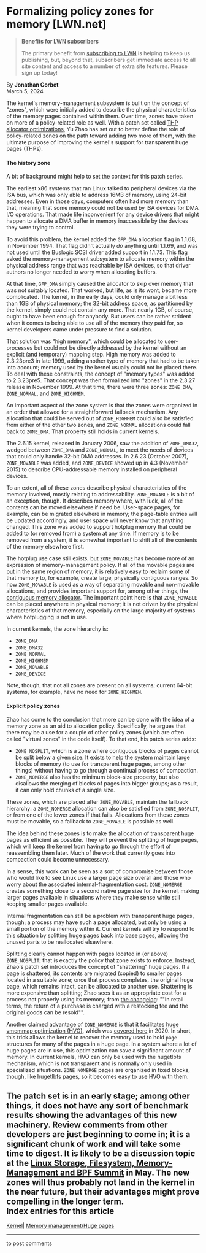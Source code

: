 # Formalizing policy zones for memory [LWN.net]

> **Benefits for LWN subscribers**
> 
> The primary benefit from [subscribing to LWN](/Promo/nst-nag5/subscribe) is helping to keep us publishing, but, beyond that, subscribers get immediate access to all site content and access to a number of extra site features. Please sign up today! 

By **Jonathan Corbet**  
March 5, 2024 

The kernel's memory-management subsystem is built on the concept of "zones", which were initially added to describe the physical characteristics of the memory pages contained within them. Over time, zones have taken on more of a policy-related role as well. With a patch set called [THP allocator optimizations](/ml/linux-mm/20240229183436.4110845-1-yuzhao@google.com/), Yu Zhao has set out to better define the role of policy-related zones on the path toward adding two more of them, with the ultimate purpose of improving the kernel's support for transparent huge pages (THPs). 

#### The history zone

A bit of background might help to set the context for this patch series. 

The earliest x86 systems that ran Linux talked to peripheral devices via the ISA bus, which was only able to address 16MB of memory, using 24-bit addresses. Even in those days, computers often had more memory than that, meaning that some memory could not be used by ISA devices for DMA I/O operations. That made life inconvenient for any device drivers that might happen to allocate a DMA buffer in memory inaccessible by the devices they were trying to control. 

To avoid this problem, the kernel added the `GFP_DMA` allocation flag in 1.1.68, in November 1994. That flag didn't actually _do_ anything until 1.1.69, and was not used until the Buslogic SCSI driver added support in 1.1.73. This flag asked the memory-management subsystem to allocate memory within the physical address range that was reachable by ISA devices, so that driver authors no longer needed to worry when allocating buffers. 

At that time, `GFP_DMA` simply caused the allocator to skip over memory that was not suitably located. That worked, but life, as is its wont, became more complicated. The kernel, in the early days, could only manage a bit less than 1GB of physical memory; the 32-bit address space, as partitioned by the kernel, simply could not contain any more. That nearly 1GB, of course, ought to have been enough for anybody. But users can be rather strident when it comes to being able to use all of the memory they paid for, so kernel developers came under pressure to find a solution. 

That solution was "high memory", which could be allocated to user-processes but could not be directly addressed by the kernel without an explicit (and temporary) mapping step. High memory was added to 2.3.23pre3 in late 1999, adding another type of memory that had to be taken into account; memory used by the kernel usually could not be placed there. To deal with these constraints, the concept of "memory types" was added to 2.3.23pre5. That concept was then formalized into "zones" in the 2.3.27 release in November 1999. At that time, there were three zones: `ZONE_DMA`, `ZONE_NORMAL`, and `ZONE_HIGHMEM`. 

An important aspect of the zone system is that the zones were organized in an order that allowed for a straightforward fallback mechanism. Any allocation that could be served out of `ZONE_HIGHMEM` could also be satisfied from either of the other two zones, and `ZONE_NORMAL` allocations could fall back to `ZONE_DMA`. That property still holds in current kernels. 

The 2.6.15 kernel, released in January 2006, saw the addition of `ZONE_DMA32`, wedged between `ZONE_DMA` and `ZONE_NORMAL`, to meet the needs of devices that could only handle 32-bit DMA addresses. In 2.6.23 (October 2007), `ZONE_MOVABLE` was added, and `ZONE_DEVICE` showed up in 4.3 (November 2015) to describe CPU-addressable memory installed on peripheral devices. 

To an extent, all of these zones describe physical characteristics of the memory involved, mostly relating to addressability. `ZONE_MOVABLE` is a bit of an exception, though. It describes memory where, with luck, all of the contents can be moved elsewhere if need be. User-space pages, for example, can be migrated elsewhere in memory; the page-table entries will be updated accordingly, and user space will never know that anything changed. This zone was added to support hotplug memory that could be added to (or removed from) a system at any time. If memory is to be removed from a system, it is somewhat important to shift all of the contents of the memory elsewhere first. 

The hotplug use case still exists, but `ZONE_MOVABLE` has become more of an expression of memory-management policy. If all of the movable pages are put in the same region of memory, it is relatively easy to reclaim some of that memory to, for example, create large, physically contiguous ranges. So now `ZONE_MOVABLE` is used as a way of separating movable and non-movable allocations, and provides important support for, among other things, the [contiguous memory allocator](/Articles/486301/). The important point here is that `ZONE_MOVABLE` can be placed anywhere in physical memory; it is not driven by the physical characteristics of that memory, especially on the large majority of systems where hotplugging is not in use. 

In current kernels, the zone hierarchy is: 

  * `ZONE_DMA`
  * `ZONE_DMA32`
  * `ZONE_NORMAL`
  * `ZONE_HIGHMEM`
  * `ZONE_MOVABLE`
  * `ZONE_DEVICE`



Note, though, that not all zones are present on all systems; current 64-bit systems, for example, have no need for `ZONE_HIGHMEM`. 

#### Explicit policy zones

Zhao has come to the conclusion that more can be done with the idea of a memory zone as an aid to allocation policy. Specifically, he argues that there may be a use for a couple of other policy zones (which are often called "virtual zones" in the code itself). To that end, his patch series adds: 

  * `ZONE_NOSPLIT`, which is a zone where contiguous blocks of pages cannot be split below a given size. It exists to help the system maintain large blocks of memory (to use for transparent huge pages, among other things) without having to go through a continual process of compaction. 
  * `ZONE_NOMERGE` also has the minimum block-size property, but also disallows the merging of blocks of pages into bigger groups; as a result, it can only hold chunks of a single size. 



These zones, which are placed after `ZONE_MOVABLE`, maintain the fallback hierarchy: a `ZONE_NOMERGE` allocation can also be satisfied from `ZONE_NOSPLIT`, or from one of the lower zones if that fails. Allocations from these zones must be movable, so a fallback to `ZONE_MOVABLE` is possible as well. 

The idea behind these zones is to make the allocation of transparent huge pages as efficient as possible. They will prevent the splitting of huge pages, which will keep the kernel from having to go through the effort of reassembling them later. Much of the work that currently goes into compaction could become unnecessary. 

In a sense, this work can be seen as a sort of compromise between those who would like to see Linux use a larger page size overall and those who worry about the associated internal-fragmentation cost. `ZONE_NOMERGE` creates something close to a second native page size for the kernel, making larger pages available in situations where they make sense while still keeping smaller pages available. 

Internal fragmentation can still be a problem with transparent huge pages, though; a process may have such a page allocated, but only be using a small portion of the memory within it. Current kernels will try to respond to this situation by splitting huge pages back into base pages, allowing the unused parts to be reallocated elsewhere. 

Splitting clearly cannot happen with pages located in (or above) `ZONE_NOSPLIT`; that is exactly the policy that zone exists to enforce. Instead, Zhao's patch set introduces the concept of "shattering" huge pages. If a page is shattered, its contents are migrated (copied) to smaller pages located in a suitable zone; once that process completes, the original huge page, which remains intact, can be allocated to another use. Shattering is more expensive than splitting; Zhao sees it as an appropriate cost for a process not properly using its memory; from [the changelog](/ml/linux-mm/20240229183436.4110845-3-yuzhao@google.com/): ""In retail terms, the return of a purchase is charged with a restocking fee and the original goods can be resold"". 

Another claimed advantage of `ZONE_NOMERGE` is that it facilitates [huge vmemmap optimization (HVO)](https://www.kernel.org/doc/html/next/mm/vmemmap_dedup.html), which was [covered here](/Articles/839737/) in 2020. In short, this trick allows the kernel to recover the memory used to hold `page` structures for many of the pages in a huge page. In a system where a lot of huge pages are in use, this optimization can save a significant amount of memory. In current kernels, HVO can only be used with the hugetlbfs mechanism, which is not transparent and is normally only used in specialized situations. `ZONE_NOMERGE` pages are organized in fixed blocks, though, like hugetlbfs pages, so it becomes easy to use HVO with them. 

The patch set is in an early stage; among other things, it does not have any sort of benchmark results showing the advantages of this new machinery. Review comments from other developers are just beginning to come in; it is a significant chunk of work and will take some time to digest. It is likely to be a discussion topic at the [Linux Storage, Filesystem, Memory-Management and BPF Summit](https://events.linuxfoundation.org/lsfmmbpf/) in May. The new zones will thus probably not land in the kernel in the near future, but their advantages might prove compelling in the longer term.  
Index entries for this article  
---  
[Kernel](/Kernel/Index)| [Memory management/Huge pages](/Kernel/Index#Memory_management-Huge_pages)  
  


* * *

to post comments 
